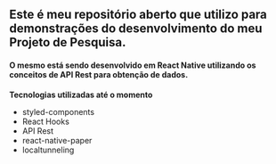 ## Este é meu repositório aberto que utilizo para demonstrações do desenvolvimento do meu Projeto de Pesquisa.
#### O mesmo está sendo desenvolvido em React Native utilizando os conceitos de API Rest para obtenção de dados.

**Tecnologias utilizadas até o momento**

- styled-components
- React Hooks
- API Rest
- react-native-paper
- localtunneling
